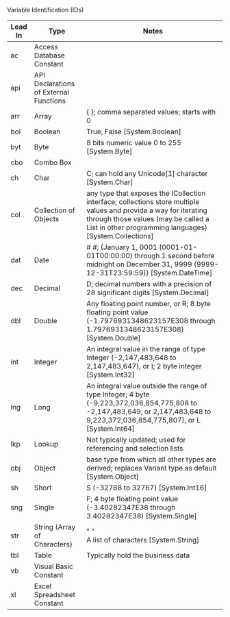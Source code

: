 Variable Identification (IDs)

| Lead In | Type | Notes |
| ---- | ---- | ---- |
| ac | Access Database Constant |  |  
| api | API Declarations of External Functions |  
| arr | Array | { }; comma separated values; starts with 0 |  
| bol | Boolean  | True, False [System.Boolean] |  
| byt | Byte | 8 bits numeric value 0 to 255 [System.Byte] |  
| cbo | Combo Box |   |  
| ch | Char | C; can hold any Unicode[1] character [System.Char] |  
| col | Collection of Objects | any type that exposes the ICollection interface; collections store multiple values and provide a way for iterating through those values (may be called a List in other programming languages)   [System.Collections] |  
| dat | Date | # #;  {January 1, 0001 (0001-01-01T00:00:00) through 1 second before midnight on December 31, 9999 (9999-12-31T23:59:59)} [System.DateTime] |  
| dec | Decimal | D; decimal numbers with a precision of 28 significant digits [System.Decimal] |  
| dbl | Double | Any floating point number, or R; 8 byte floating point value <BR>(-1.7976931348623157E308 through 1.7976931348623157E308) [System.Double] |  
| int | Integer | An integral value in the range of type Integer (-2,147,483,648 to 2,147,483,647), or I; 2 byte integer [System.Int32] |  
| lng | Long | An integral value outside the range of type Integer; 4 byte  (-9,223,372,036,854,775,808 to -2,147,483,649, or 2,147,483,648 to 9,223,372,036,854,775,807), or L [System.Int64] |  
| lkp | Lookup | Not typically updated; used for referencing and selection lists |  
| obj | Object | base type from which all other types are derived; replaces Variant type as default [System.Object] |  
| sh | Short | S (-32768 to 32767) [System.Int16] |  
| sng | Single | F; 4 byte floating point value (-3.40282347E38 through 3.40282347E38) [System.Single] |  
| str | String (Array of Characters) | " " <BR>A list of characters [System.String] |  
| tbl | Table | Typically hold the business data |  
| vb | Visual Basic Constant |   |  
| xl | Excel Spreadsheet Constant |   |  
